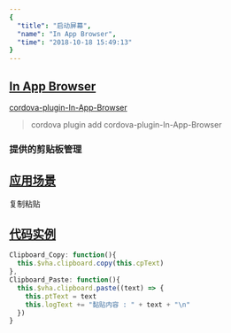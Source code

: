 ```yaml
---
{
  "title": "启动屏幕",
  "name": "In App Browser",
  "time": "2018-10-18 15:49:13"
}
---
```

<!-- ------------------------------------------- -->
<section id="In-App-Browser">

# **[In App Browser](#In-App-Browser)**

<p><a class="ui-r-npm" href="https://www.npmjs.com/package/cordova-plugin-In-App-Browser" target="_blank">cordova-plugin-In-App-Browser</a></p>

> cordova plugin add cordova-plugin-In-App-Browser

### 提供的剪贴板管理

</section>
<!-- ------------------------------------------- -->
<section id="Scenes">

## **[应用场景](#Scenes)**

复制粘贴

</section>
<!-- ------------------------------------------- -->
<section id="code">

## **[代码实例](#code)**

```javascript
Clipboard_Copy: function(){
  this.$vha.clipboard.copy(this.cpText)
},
Clipboard_Paste: function(){
  this.$vha.clipboard.paste((text) => {
    this.ptText = text
    this.logText += "黏贴内容 : " + text + "\n"
  })
}
```

</section>
<!-- ------------------------------------------- -->